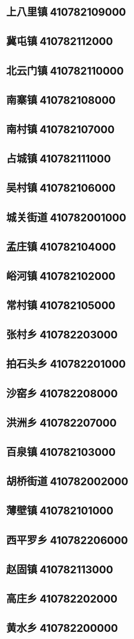 # 上八里镇 410782109000
# 冀屯镇 410782112000
# 北云门镇 410782110000
# 南寨镇 410782108000
# 南村镇 410782107000
# 占城镇 410782111000
# 吴村镇 410782106000
# 城关街道 410782001000
# 孟庄镇 410782104000
# 峪河镇 410782102000
# 常村镇 410782105000
# 张村乡 410782203000
# 拍石头乡 410782201000
# 沙窑乡 410782208000
# 洪洲乡 410782207000
# 百泉镇 410782103000
# 胡桥街道 410782002000
# 薄壁镇 410782101000
# 西平罗乡 410782206000
# 赵固镇 410782113000
# 高庄乡 410782202000
# 黄水乡 410782200000
